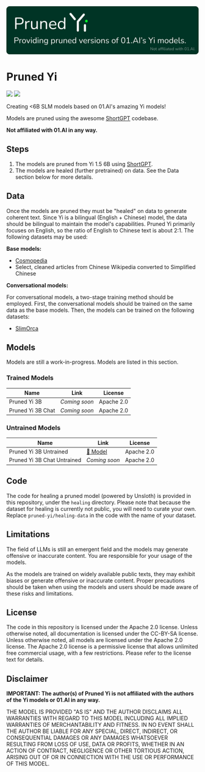 <img src="banner.png" width="600">

# Pruned Yi

[![](https://img.shields.io/badge/Models-%F0%9F%A4%97_Hub-blue)](https://huggingface.co/pruned-yi)
[![](https://img.shields.io/badge/License-Apache_2.0-green)](https://github.com/fakerybakery/pruned-yi/blob/main/LICENSE)

Creating <6B SLM models based on 01.AI's amazing Yi models!

Models are pruned using the awesome [ShortGPT](https://github.com/sramshetty/ShortGPT) codebase.

**Not affiliated with 01.AI in any way.**

## Steps

1. The models are pruned from Yi 1.5 6B using [ShortGPT](https://github.com/sramshetty/ShortGPT).
2. The models are healed (further pretrained) on data. See the Data section below for more details.

## Data

Once the models are pruned they must be "healed" on data to generate coherent text. Since Yi is a bilingual (English + Chinese) model, the data should be bilingual to maintain the model's capabilities. Pruned Yi primarily focuses on English, so the ratio of English to Chinese text is about 2:1. The following datasets may be used:

**Base models:**

* [Cosmopedia](https://huggingface.co/datasets/HuggingFaceTB/cosmopedia)
* Select, cleaned articles from Chinese Wikipedia converted to Simplified Chinese

**Conversational models:**

For conversational models, a two-stage training method should be employed. First, the conversational models should be trained on the same data as the base models. Then, the models can be trained on the following datasets:

* [SlimOrca](https://huggingface.co/datasets/Open-Orca/SlimOrca)

## Models

Models are still a work-in-progress. Models are listed in this section.

### Trained Models

| Name | Link | License |
| --- | --- | --- |
| Pruned Yi 3B | _Coming soon_ | Apache 2.0 |
| Pruned Yi 3B Chat | _Coming soon_ | Apache 2.0 |

### Untrained Models

| Name | Link | License |
| --- | --- | --- |
| Pruned Yi 3B Untrained | [🤗 Model](https://huggingface.co/pruned-yi/pruned-yi-3b-untrained) | Apache 2.0 |
| Pruned Yi 3B Chat Untrained | _Coming soon_ | Apache 2.0 |

## Code

The code for healing a pruned model (powered by Unsloth) is provided in this repository, under the `healing` directory. Please note that because the dataset for healing is currently not public, you will need to curate your own. Replace `pruned-yi/healing-data` in the code with the name of your dataset.

## Limitations

The field of LLMs is still an emergent field and the models may generate offensive or inaccurate content. You are responsible for your usage of the models.

As the models are trained on widely available public texts, they may exhibit biases or generate offensive or inaccurate content. Proper precautions should be taken when using the models and users should be made aware of these risks and limitations.

## License

The code in this repository is licensed under the Apache 2.0 license. Unless otherwise noted, all documentation is licensed under the CC-BY-SA license. Unless otherwise noted, all models are licensed under the Apache 2.0 license. The Apache 2.0 license is a permissive license that allows unlimited free commercial usage, with a few restrictions. Please refer to the license text for details.

## Disclaimer

**IMPORTANT: The author(s) of Pruned Yi is not affiliated with the authors of the Yi models or 01.AI in any way.**

THE MODEL IS PROVIDED "AS IS" AND THE AUTHOR DISCLAIMS ALL WARRANTIES WITH REGARD TO THIS MODEL INCLUDING ALL IMPLIED WARRANTIES OF MERCHANTABILITY AND FITNESS. IN NO EVENT SHALL THE AUTHOR BE LIABLE FOR ANY SPECIAL, DIRECT, INDIRECT, OR CONSEQUENTIAL DAMAGES OR ANY DAMAGES WHATSOEVER RESULTING FROM LOSS OF USE, DATA OR PROFITS, WHETHER IN AN ACTION OF CONTRACT, NEGLIGENCE OR OTHER TORTIOUS ACTION, ARISING OUT OF OR IN CONNECTION WITH THE USE OR PERFORMANCE OF THIS MODEL.
